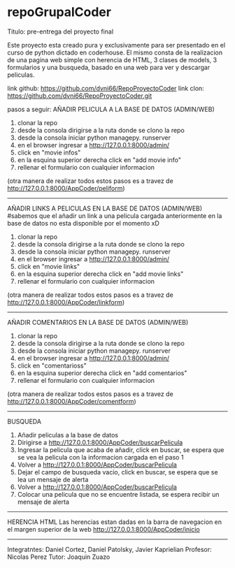 # repoGrupalCoder

Titulo: pre-entrega del proyecto final

Este proyecto esta creado pura y exclusivamente para ser presentado en el curso de python dictado en coderhouse.
El mismo consta de la realizacion de una pagina web simple con herencia de HTML, 3 clases de models, 3 formularios y una busqueda, basado en una web para ver y descargar peliculas.

link github: https://github.com/dvni66/RepoProyectoCoder
link clon: https://github.com/dvni66/RepoProyectoCoder.git

pasos a seguir:
AÑADIR PELICULA A LA BASE DE DATOS (ADMIN/WEB)
1) clonar la repo
2) desde la consola dirigirse a la ruta donde se clono la repo
3) desde la consola iniciar python managepy. runserver
4) en el browser ingresar a http://127.0.0.1:8000/admin/
5) click en "movie infos"
6) en la esquina superior derecha click en "add movie info"
7) rellenar el formulario con cualquier informacion

(otra manera de realizar todos estos pasos es a travez de http://127.0.0.1:8000/AppCoder/peliform)

-----
AÑADIR LINKS A PELICULAS EN LA BASE DE DATOS (ADMIN/WEB) 
#sabemos que el añadir un link a una pelicula cargada anteriormente en la base de datos no esta disponible por el momento xD

1) clonar la repo
2) desde la consola dirigirse a la ruta donde se clono la repo
3) desde la consola iniciar python managepy. runserver
4) en el browser ingresar a http://127.0.0.1:8000/admin/
5) click en "movie links"
6) en la esquina superior derecha click en "add movie links"
7) rellenar el formulario con cualquier informacion

(otra manera de realizar todos estos pasos es a travez de http://127.0.0.1:8000/AppCoder/linkform)


-----
AÑADIR COMENTARIOS EN LA BASE DE DATOS (ADMIN/WEB) 

1) clonar la repo
2) desde la consola dirigirse a la ruta donde se clono la repo
3) desde la consola iniciar python managepy. runserver
4) en el browser ingresar a http://127.0.0.1:8000/admin/
5) click en "comentarioss"
6) en la esquina superior derecha click en "add comentarios"
7) rellenar el formulario con cualquier informacion

(otra manera de realizar todos estos pasos es a travez de http://127.0.0.1:8000/AppCoder/comentform)

-----
BUSQUEDA
1) Añadir peliculas a la base de datos
2) Dirigirse a http://127.0.0.1:8000/AppCoder/buscarPelicula
3) Ingresar la pelicula que acaba de añadir, click en buscar, se espera que se vea la pelicula con la informacion cargada en el paso 1
4) Volver a http://127.0.0.1:8000/AppCoder/buscarPelicula
5) Dejar el campo de busqueda vacio, click en buscar, se espera que se lea un mensaje de alerta
6) Volver a http://127.0.0.1:8000/AppCoder/buscarPelicula
7) Colocar una pelicula que no se encuentre listada, se espera recibir un mensaje de alerta

-----
HERENCIA HTML
Las herencias estan dadas en la barra de navegacion en el margen superior de la web 
http://127.0.0.1:8000/AppCoder/inicio

-----

Integratntes: Daniel Cortez, Daniel Patolsky, Javier Kaprielian
Profesor: Nicolas Perez
Tutor: Joaquin Zuazo